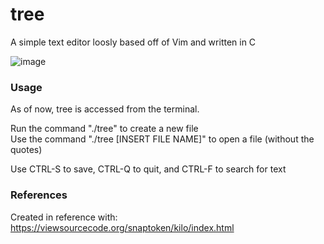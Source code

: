 # tree
 A simple text editor loosly based off of Vim and written in C
 
![image](https://user-images.githubusercontent.com/29133471/137760828-fe38161c-f078-4498-8edc-c963bd0625aa.png)

### Usage
As of now, tree is accessed from the terminal. 

Run the command "./tree" to create a new file<br>
Use the command "./tree [INSERT FILE NAME]" to open a file (without the quotes)

Use CTRL-S to save, CTRL-Q to quit, and CTRL-F to search for text

### References
Created in reference with: https://viewsourcecode.org/snaptoken/kilo/index.html
